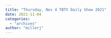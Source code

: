 ```yaml
---
title: "Thursday, Nov 4 TBTV Daily Show 2021"
date: 2021-11-04
categories: 
  - "archives"
author: "millerj"
---
```



